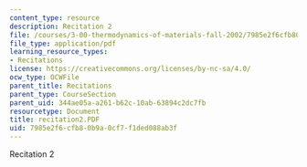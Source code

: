 ```yaml
---
content_type: resource
description: Recitation 2
file: /courses/3-00-thermodynamics-of-materials-fall-2002/7985e2f6cfb80b9a0cf7f1ded088ab3f_recitation2.PDF
file_type: application/pdf
learning_resource_types:
- Recitations
license: https://creativecommons.org/licenses/by-nc-sa/4.0/
ocw_type: OCWFile
parent_title: Recitations
parent_type: CourseSection
parent_uid: 344ae05a-a261-b62c-10ab-63894c2dc7fb
resourcetype: Document
title: recitation2.PDF
uid: 7985e2f6-cfb8-0b9a-0cf7-f1ded088ab3f
---
```

Recitation 2